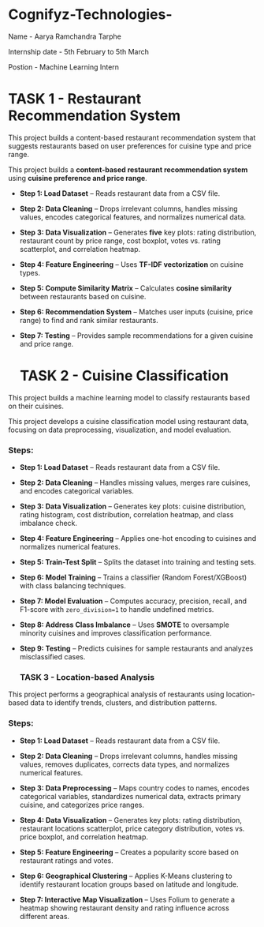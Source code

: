 # Cognifyz-Technologies-

Name - Aarya Ramchandra Tarphe 

Internship date - 5th February to 5th March 

Postion - Machine Learning Intern 

# TASK 1 - Restaurant Recommendation System

This project builds a content-based restaurant recommendation system that suggests restaurants based on user preferences for cuisine type and price range.

This project builds a **content-based restaurant recommendation system** using **cuisine preference and price range**.  

- **Step 1: Load Dataset** – Reads restaurant data from a CSV file.  

- **Step 2: Data Cleaning** – Drops irrelevant columns, handles missing values, encodes categorical features, and normalizes numerical data.  

- **Step 3: Data Visualization** – Generates **five** key plots: rating distribution, restaurant count by price range, cost boxplot, votes vs. rating scatterplot, and correlation heatmap.  

- **Step 4: Feature Engineering** – Uses **TF-IDF vectorization** on cuisine types.  

- **Step 5: Compute Similarity Matrix** – Calculates **cosine similarity** between restaurants based on cuisine.  

- **Step 6: Recommendation System** – Matches user inputs (cuisine, price range) to find and rank similar restaurants.  

- **Step 7: Testing** – Provides sample recommendations for a given cuisine and price range.

  # TASK 2 -  Cuisine Classification
  
This project builds a machine learning model to classify restaurants based on their cuisines.  

This project develops a cuisine classification model using restaurant data, focusing on data preprocessing, visualization, and model evaluation.  

### **Steps:**  
- **Step 1: Load Dataset** – Reads restaurant data from a CSV file.
  
- **Step 2: Data Cleaning** – Handles missing values, merges rare cuisines, and encodes categorical variables.
 
- **Step 3: Data Visualization** – Generates key plots: cuisine distribution, rating histogram, cost distribution, correlation heatmap, and class imbalance check.  

- **Step 4: Feature Engineering** – Applies one-hot encoding to cuisines and normalizes numerical features.  

- **Step 5: Train-Test Split** – Splits the dataset into training and testing sets.  

- **Step 6: Model Training** – Trains a classifier (Random Forest/XGBoost) with class balancing techniques.  

- **Step 7: Model Evaluation** – Computes accuracy, precision, recall, and F1-score with `zero_division=1` to handle undefined metrics.  

- **Step 8: Address Class Imbalance** – Uses **SMOTE** to oversample minority cuisines and improves classification performance.  

- **Step 9: Testing** – Predicts cuisines for sample restaurants and analyzes misclassified cases.

  ### **TASK 3 - Location-based Analysis**  
This project performs a geographical analysis of restaurants using location-based data to identify trends, clusters, and distribution patterns.  

### **Steps:**  

- **Step 1: Load Dataset** – Reads restaurant data from a CSV file.  

- **Step 2: Data Cleaning** – Drops irrelevant columns, handles missing values, removes duplicates, corrects data types, and normalizes numerical features.  

- **Step 3: Data Preprocessing** – Maps country codes to names, encodes categorical variables, standardizes numerical data, extracts primary cuisine, and categorizes price ranges.  

- **Step 4: Data Visualization** – Generates key plots: rating distribution, restaurant locations scatterplot, price category distribution, votes vs. price boxplot, and correlation heatmap.  

- **Step 5: Feature Engineering** – Creates a popularity score based on restaurant ratings and votes.  

- **Step 6: Geographical Clustering** – Applies K-Means clustering to identify restaurant location groups based on latitude and longitude.  

- **Step 7: Interactive Map Visualization** – Uses Folium to generate a heatmap showing restaurant density and rating influence across different areas.

